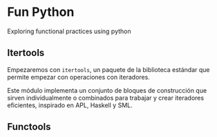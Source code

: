 # Fun Python

Exploring functional practices using python

## Itertools

Empezaremos con `itertools`, un paquete de la biblioteca estándar que permite empezar con operaciones con iteradores.

Este módulo implementa un conjunto de bloques de construcción que sirven individualmente o combinados para trabajar y crear iteradores eficientes, inspirado en APL, Haskell y SML.

## Functools
